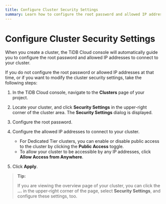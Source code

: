 ```yaml
---
title: Configure Cluster Security Settings
summary: Learn how to configure the root password and allowed IP addresses to connect to your cluster.
---
```


# Configure Cluster Security Settings

When you create a cluster, the TiDB Cloud console will automatically guide you to configure the root password and allowed IP addresses to connect to your cluster.

If you do not configure the root password or allowed IP addresses at that time, or if you want to modify the cluster security settings, take the following steps:

1. In the TiDB Cloud console, navigate to the **Clusters** page of your project.
2. Locate your cluster, and click **Security Settings** in the upper-right corner of the cluster area. The **Security Settings** dialog is displayed.
3. Configure the root password.
4. Configure the allowed IP addresses to connect to your cluster.

    * For Dedicated Tier clusters, you can enable or disable public access to the cluster by clicking the **Public Access** toggle.
    * To allow your cluster to be accessible by any IP addresses, click **Allow Access from Anywhere**.

5. Click **Apply**.

> **Tip:**
>
> If you are viewing the overview page of your cluster, you can click the **...** in the upper-right corner of the page, select **Security Settings**, and configure these settings, too.
